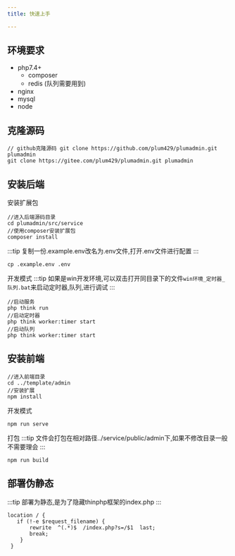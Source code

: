 ```yaml
---
title: 快速上手

---
```


## 环境要求
* php7.4+
  * composer
  * redis (队列需要用到)
* nginx
* mysql
* node

## 克隆源码
```git
// github克隆源码 git clone https://github.com/plum429/plumadmin.git plumadmin
git clone https://gitee.com/plum429/plumadmin.git plumadmin
```

## 安装后端
安装扩展包
```shell
//进入后端源码目录
cd plumadmin/src/service
//使用composer安装扩展包
composer install
```

:::tip
复制一份.example.env改名为.env文件,打开.env文件进行配置
:::
```shell
cp .example.env .env
```
开发模式
:::tip
如果是win开发环境,可以双击打开同目录下的文件`win环境_定时器_队列.bat`来启动定时器,队列,进行调试
:::
```shell
//启动服务
php think run
//启动定时器
php think worker:timer start
//启动队列
php think worker:timer start
```

## 安装前端
```shell
//进入前端目录
cd ../template/admin
//安装扩展
npm install
```
开发模式
```shell
npm run serve
```
打包
:::tip
文件会打包在相对路径../service/public/admin下,如果不修改目录一般不需要理会
:::
```shell
npm run build
```

## 部署伪静态
:::tip
部署为静态,是为了隐藏thinphp框架的index.php
:::
```nginx
location / { 
   if (!-e $request_filename) {
       rewrite  ^(.*)$  /index.php?s=/$1  last;
       break;
    }
 }
```
